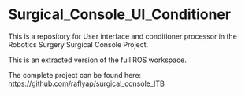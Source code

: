 # Surgical_Console_UI_Conditioner
This is a repository for User interface and conditioner processor in the Robotics Surgery Surgical Console Project.

This is an extracted version of the full ROS workspace. 

The complete project can be found here: https://github.com/raflyap/surgical_console_ITB
